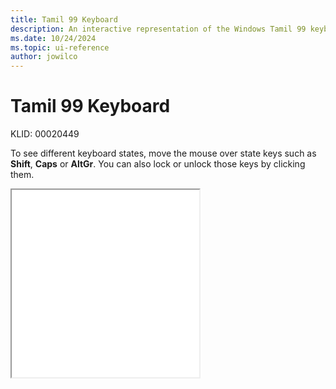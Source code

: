 ```yaml
---
title: Tamil 99 Keyboard
description: An interactive representation of the Windows Tamil 99 keyboard. To see different keyboard states, click or move the mouse over the state keys.
ms.date: 10/24/2024
ms.topic: ui-reference
author: jowilco
---
```


# Tamil 99 Keyboard

KLID: 00020449

To see different keyboard states, move the mouse over state keys such as **Shift**, **Caps** or **AltGr**. You can also lock or unlock those keys by clicking them.

<iframe src="kbdtam99.html" height="300"></iframe>
